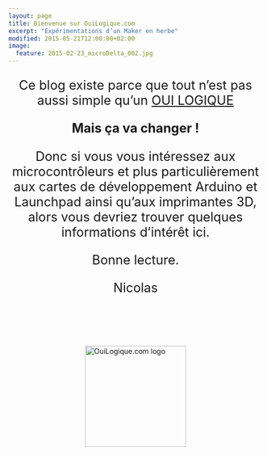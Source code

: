 ```yaml
---
layout: page
title: Bienvenue sur OuiLogique.com
excerpt: "Expérimentations d’un Maker en herbe"
modified: 2015-05-21T12:00:00+02:00
image:
  feature: 2015-02-23_microDelta_002.jpg
---
```



<p style="text-align:center; font-size:180%">Ce blog existe parce que tout n’est pas aussi simple qu’un <a href="http://fr.wikipedia.org/wiki/Fonction_OUI">OUI LOGIQUE</a></p>

<p style="text-align:center; font-size:180%; font-weight: bold">Mais ça va changer !</p>


<p style="text-align:center; font-size:180%">Donc si vous vous intéressez aux microcontrôleurs et plus particulièrement aux cartes de développement Arduino et Launchpad ainsi qu’aux imprimantes 3D, alors vous devriez trouver quelques informations d’intérêt ici.</p>


<p style="text-align:center; font-size:180%">Bonne lecture.</p>

<p style="text-align:center; font-size:180%">Nicolas</p>


<div style="margin: 100px 0">
	<a href="http://ouilogique.com/" class="site-logo" rel="home" title="OuiLogique.com"><img src="http://ouilogique.com/images/site-logo.png" width="200" height="200" alt="OuiLogique.com logo" class="animated fadeInDown" style="margin:0 auto; display:block"></a>
</div>